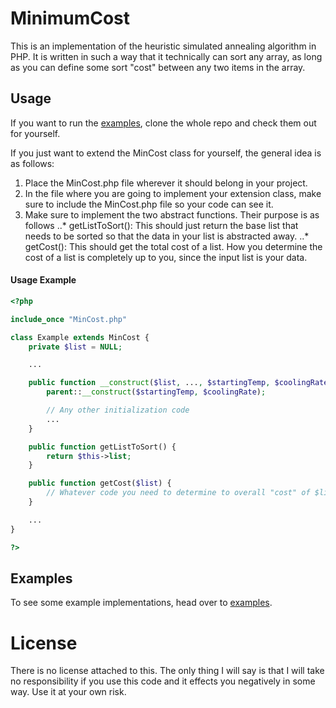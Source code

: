 # MinimumCost
This is an implementation of the heuristic simulated annealing algorithm in PHP. It is written in such a way that it technically can sort any array, as long as you can define some sort "cost" between any two items in the array.

## Usage
If you want to run the [examples](/Examples), clone the whole repo and check them out for yourself.

If you just want to extend the MinCost class for yourself, the general idea is as follows:

1. Place the MinCost.php file wherever it should belong in your project.
2. In the file where you are going to implement your extension class, make sure to include the MinCost.php file so your code can see it.
3. Make sure to implement the two abstract functions. Their purpose is as follows
..* getListToSort(): This should just return the base list that needs to be sorted so that the data in your list is abstracted away.
..* getCost(): This should get the total cost of a list. How you determine the cost of a list is completely up to you, since the input list is your data.

#### Usage Example
```PHP
<?php

include_once "MinCost.php"

class Example extends MinCost {
	private $list = NULL;

	...

	public function __construct($list, ..., $startingTemp, $coolingRate) {
		parent::__construct($startingTemp, $coolingRate);

		// Any other initialization code
		...
	}

	public function getListToSort() {
		return $this->list;
	}

	public function getCost($list) {
		// Whatever code you need to determine to overall "cost" of $list should go here
	}

	...
}

?>
```

## Examples
To see some example implementations, head over to [examples](/Examples).

# License
There is no license attached to this. The only thing I will say is that I will take no responsibility if you use this code and it effects you negatively in some way. Use it at your own risk.
